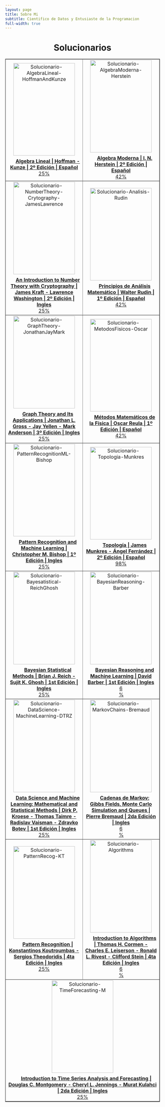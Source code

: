 ```yaml
---
layout: page
title: Sobre Mi
subtitle: Cientifico de Datos y Entusiaste de la Programacion
full-width: true
---
```


# <center>Solucionarios</center>

<table id="repo-table" border="1" class="table">
<tbody>
<tr>
    <td id="Solucionario-AlgebraLineal-HoffmanAndKunze" style = "width: 50%;"><center><a href="../solucionarios/AlgebraLineal-HoffmanAndKunze">
      <img alt="Solucionario-AlgebraLineal-HoffmanAndKunze" width="200" height="300" style="object-fit: contain;" src="https://m.media-amazon.com/images/I/41m-Ry35hyL.jpg">
      <div style="margin-top: 0.5rem"><i class="fa fa-star"></i><span class="stars" style="margin-right: 1rem; margin-left: 0.5rem"></span><b>Algebra Lineal | Hoffman - Kunze | 2º Edición | Español</b></div>
      <div class="progress" tyle="height: 3px;">
  <div class="progress-bar" role="progressbar" style="width: 25%;" aria-valuenow="25" aria-valuemin="0" aria-valuemax="100">25%</div>
</div></a>
    </center></td>
    <td id="Solucionario-AlgebraModerna-Herstein"><center>
      <a href="../solucionarios/AlgebraModerna-Herstein"><img alt="Solucionario-AlgebraModerna-Herstein" width="200" height="300" style="object-fit: contain;" src="https://m.media-amazon.com/images/I/81AKgAMMxEL.jpg">
      <div style="margin-top: 0.5rem"><i class="fa fa-star"></i><span class="stars" style="margin-right: 1rem; margin-left: 0.5rem"></span><b>Algebra Moderna |  I. N. Herstein | 2º Edición | Español</b></div>
      <div class="progress" tyle="height: 3px;">
  <div class="progress-bar" role="progressbar" style="width: 42%;" aria-valuenow="25" aria-valuemin="0" aria-valuemax="100">42%</div>
</div>
    </a></center></td>
</tr>
<tr>
    <td id="Solucionario-NumberTheory-Crytography-JamesLawrence"><center><a href="../solucionarios/NumberTheory-Crytography-JamesLawrence">
      <img alt="Solucionario-NumberTheory-Crytography-JamesLawrence" width="200" height="300" style="object-fit: contain;" src="https://m.media-amazon.com/images/I/41hTjUcqYJL.jpg">
      <div style="margin-top: 0.5rem"><i class="fa fa-star"></i><span class="stars" style="margin-right: 1rem; margin-left: 0.5rem"></span><b>An Introduction to Number Theory with Cryptography |  James Kraft - Lawrence Washington | 2º Edición | Ingles</b></div>
      <div class="progress" tyle="height: 3px;">
  <div class="progress-bar" role="progressbar" style="width: 25%;" aria-valuenow="25" aria-valuemin="0" aria-valuemax="100">25%</div>
</div></a>
    </center></td>
    <td id="Solucionario-Analisis-Rudin"><center>
      <a href="../solucionarios/Analisis-Rudin"><img alt="Solucionario-Analisis-Rudin" width="200" height="300" style="object-fit: contain;" src="https://images.cdn3.buscalibre.com/fit-in/360x360/8d/0b/8d0bb86e705e0c74cbe779a05bc27e21.jpg">
      <div style="margin-top: 0.5rem"><i class="fa fa-star"></i><span class="stars" style="margin-right: 1rem; margin-left: 0.5rem"></span><b>Principios de Análisis Matemático |  Walter Rudin | 1º Edición | Español</b></div>
      <div class="progress" tyle="height: 3px;">
  <div class="progress-bar" role="progressbar" style="width: 42%;" aria-valuenow="25" aria-valuemin="0" aria-valuemax="100">42%</div>
</div>
    </a></center></td>
</tr>

<tr>
    <td id="Solucionario-GraphTheory-JonathanJayMark"><center><a href="../solucionarios/GraphTheory-JonathanJayMark">
      <img alt="Solucionario-GraphTheory-JonathanJayMark" width="200" height="300" style="object-fit: contain;" src="https://m.media-amazon.com/images/I/61niUJV13GL.jpg">
      <div style="margin-top: 0.5rem"><i class="fa fa-star"></i><span class="stars" style="margin-right: 1rem; margin-left: 0.5rem"></span><b>Graph Theory and Its Applications |  Jonathan L. Gross - Jay Yellen - Mark Anderson | 3º Edición | Ingles</b></div>
      <div class="progress" tyle="height: 3px;">
  <div class="progress-bar" role="progressbar" style="width: 25%;" aria-valuenow="25" aria-valuemin="0" aria-valuemax="100">25%</div>
</div></a>
    </center></td>
    <td id="Solucionario-MetodosFisicos-Oscar"><center>
      <a href="../solucionarios/MetodosFisicos-Oscar"><img alt="Solucionario-MetodosFisicos-Oscar" width="200" height="300" style="object-fit: contain;" src="https://0.academia-photos.com/attachment_thumbnails/55365597/mini_magick20190114-26964-76c049.png">
      <div style="margin-top: 0.5rem"><i class="fa fa-star"></i><span class="stars" style="margin-right: 1rem; margin-left: 0.5rem"></span><b>Métodos Matemáticos de la Física |  Oscar Reula | 1º Edición | Español</b></div>
      <div class="progress" tyle="height: 3px;">
  <div class="progress-bar" role="progressbar" style="width: 42%;" aria-valuenow="25" aria-valuemin="0" aria-valuemax="100">42%</div>
</div>
    </a></center></td>
</tr>


<tr>
    <td id="Solucionario-PatternRecognitionML-Bishop"><center><a href="../solucionarios/PatternRecognitionML-Bishop">
      <img alt="Solucionario-PatternRecognitionML-Bishop" width="200" height="300" style="object-fit: contain;" src="https://m.media-amazon.com/images/I/71pdg8S7QBL.jpg">
      <div style="margin-top: 0.5rem"><i class="fa fa-star"></i><span class="stars" style="margin-right: 1rem; margin-left: 0.5rem"></span><b>Pattern Recognition and Machine Learning |  Christopher M. Bishop | 1º Edición | Ingles</b></div>
      <div class="progress" tyle="height: 3px;">
  <div class="progress-bar" role="progressbar" style="width: 25%;" aria-valuenow="25" aria-valuemin="0" aria-valuemax="100">25%</div>
</div></a>
    </center></td>
    <td id="Solucionario-Topologia-Munkres"><center>
      <a href="#"><img alt="Solucionario-Topologia-Munkres" width="200" height="300" style="object-fit: contain;" src="https://m.media-amazon.com/images/I/81m4oIRi8xL.jpg">
      <div style="margin-top: 0.5rem"><i class="fa fa-star"></i><span class="stars" style="margin-right: 1rem; margin-left: 0.5rem"></span><b>Topología  |  James Munkres - Ángel Ferrández | 2º Edición | Español</b></div>
      <div class="progress" tyle="height: 3px;">
  <div class="progress-bar" role="progressbar" style="width: 98%;" aria-valuenow="25" aria-valuemin="0" aria-valuemax="100">98%</div>
</div>
    </a></center></td>
</tr>


<tr>
    <td id="Solucionario-Bayesatistical-ReichGhosh"><center><a href="../solucionarios/Solucionario-Bayesatistical-ReichGhosh">
      <img alt="Solucionario-Bayesatistical-ReichGhosh" width="200" height="300" style="object-fit: contain;" src="https://m.media-amazon.com/images/P/0815378645.01._SCLZZZZZZZ_SX500_.jpg">
      <div style="margin-top: 0.5rem"><i class="fa fa-star"></i><span class="stars" style="margin-right: 1rem; margin-left: 0.5rem"></span><b>Bayesian Statistical Methods | Brian J. Reich - Sujit K. Ghosh | 1st Edición | Ingles</b></div>
      <div class="progress" tyle="height: 3px;">
  <div class="progress-bar" role="progressbar" style="width: 25%;" aria-valuenow="25" aria-valuemin="0" aria-valuemax="100">25%</div>
</div></a>
    </center></td>
    <td id="Solucionario-BayesianReasoning-Barber"><center>
      <a href="#"><img alt="Solucionario-BayesianReasoning-Barber" width="200" height="300" style="object-fit: contain;" src="https://m.media-amazon.com/images/P/0521518148.01._SCLZZZZZZZ_SX500_.jpg">
      <div style="margin-top: 0.5rem"><i class="fa fa-star"></i><span class="stars" style="margin-right: 1rem; margin-left: 0.5rem"></span><b>Bayesian Reasoning and Machine Learning  |  David Barber | 1st Edición | Ingles</b></div>
      <div class="progress" tyle="height: 3px;">
  <div class="progress-bar" role="progressbar" style="width: 6%;" aria-valuenow="25" aria-valuemin="0" aria-valuemax="100">6%</div>
</div>
    </a></center></td>
</tr>



<tr>
    <td id="Solucionario-DataScience-MachineLearning-DTRZ"><center><a href="#">
      <img alt="Solucionario-DataScience-MachineLearning-DTRZ" width="200" height="300" style="object-fit: contain;" src="https://m.media-amazon.com/images/P/1138492531.01._SCLZZZZZZZ_SX500_.jpg">
      <div style="margin-top: 0.5rem"><i class="fa fa-star"></i><span class="stars" style="margin-right: 1rem; margin-left: 0.5rem"></span><b>Data Science and Machine Learning: Mathematical and Statistical Methods | Dirk P. Kroese - Thomas Taimre - Radislav Vaisman - Zdravko Botev | 1st Edición | Ingles</b></div>
      <div class="progress" tyle="height: 3px;">
  <div class="progress-bar" role="progressbar" style="width: 25%;" aria-valuenow="25" aria-valuemin="0" aria-valuemax="100">25%</div>
</div></a>
    </center></td>
    <td id="Solucionario-MarkovChains-Bremaud"><center>
      <a href="#"><img alt="Solucionario-MarkovChains-Bremaud" width="200" height="300" style="object-fit: contain;" src="https://m.media-amazon.com/images/P/3030459810.01._SCLZZZZZZZ_SX500_.jpg">
      <div style="margin-top: 0.5rem"><i class="fa fa-star"></i><span class="stars" style="margin-right: 1rem; margin-left: 0.5rem"></span><b>Cadenas de Markov: Gibbs Fields, Monte Carlo Simulation and Queues  |  Pierre Bremaud | 2da Edición | Ingles</b></div>
      <div class="progress" tyle="height: 3px;">
  <div class="progress-bar" role="progressbar" style="width: 6%;" aria-valuenow="25" aria-valuemin="0" aria-valuemax="100">6%</div>
</div>
    </a></center></td>
</tr>



<tr>
    <td id="Solucionario-PatternRecog-KT"><center><a href="#">
      <img alt="Solucionario-PatternRecog-KT" width="200" height="300" style="object-fit: contain;" src="https://m.media-amazon.com/images/P/1597492728.01._SCLZZZZZZZ_SX500_.jpg">
      <div style="margin-top: 0.5rem"><i class="fa fa-star"></i><span class="stars" style="margin-right: 1rem; margin-left: 0.5rem"></span><b>Pattern Recognition | Konstantinos Koutroumbas - Sergios Theodoridis | 4ta Edición | Ingles</b></div>
      <div class="progress" tyle="height: 3px;">
  <div class="progress-bar" role="progressbar" style="width: 25%;" aria-valuenow="25" aria-valuemin="0" aria-valuemax="100">25%</div>
</div></a>
    </center></td>
    <td id="Solucionario-Algorithms"><center>
      <a href="#"><img alt="Solucionario-Algorithms" width="200" height="300" style="object-fit: contain;" src="https://m.media-amazon.com/images/P/B094WZNKP2.01._SCLZZZZZZZ_SX500_.jpg">
      <div style="margin-top: 0.5rem"><i class="fa fa-star"></i><span class="stars" style="margin-right: 1rem; margin-left: 0.5rem"></span><b>Introduction to Algorithms  |  Thomas H. Cormen - Charles E. Leiserson - Ronald L. Rivest - Clifford Stein | 4ta Edición | Ingles</b></div>
      <div class="progress" tyle="height: 3px;">
  <div class="progress-bar" role="progressbar" style="width: 6%;" aria-valuenow="25" aria-valuemin="0" aria-valuemax="100">6%</div>
</div>
    </a></center></td>
</tr>

<tr >
    <td colspan="2" id="Solucionario-TimeForecasting-M"><center><a href="#">
      <img alt="Solucionario-TimeForecasting-M" width="200" height="300" style="object-fit: contain;" src="https://m.media-amazon.com/images/P/B014T2591Y.01._SCLZZZZZZZ_SX500_.jpg">
      <div style="margin-top: 0.5rem"><i class="fa fa-star"></i><span class="stars" style="margin-right: 1rem; margin-left: 0.5rem"></span><b>Introduction to Time Series Analysis and Forecasting | Douglas C. Montgomery - Cheryl L. Jennings - Murat Kulahci | 2da Edición | Ingles</b></div>
      <div class="progress" tyle="height: 3px;">
  <div class="progress-bar" role="progressbar" style="width: 25%;" aria-valuenow="25" aria-valuemin="0" aria-valuemax="100">25%</div>
</div></a>
    </center></td>
    
</tr>
</tbody>
